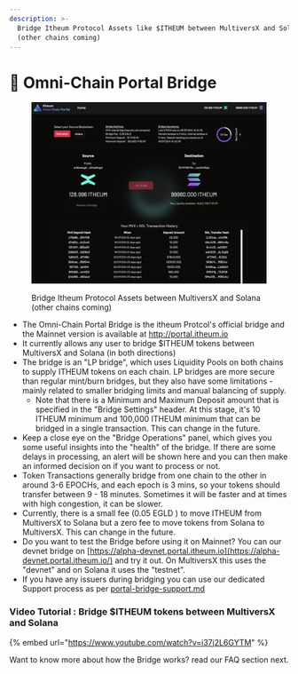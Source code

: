 ```yaml
---
description: >-
  Bridge Itheum Protocol Assets like $ITHEUM between MultiversX and Solana
  (other chains coming)
---
```


# 🌉 Omni-Chain Portal Bridge

<figure><img src="../../.gitbook/assets/image (3).png" alt=""><figcaption><p>Bridge Itheum Protocol Assets between MultiversX and Solana (other chains coming)</p></figcaption></figure>

* The Omni-Chain Portal Bridge is the itheum Protcol's official bridge and the Mainnet version is available at [http://portal.itheum.io ](https://portal.itheum.io/)
* It currently allows any user to bridge $ITHEUM tokens between MultiversX and Solana (in both directions)
* The bridge is an "LP bridge", which uses Liquidity Pools on both chains to supply ITHEUM tokens on each chain. LP bridges are more secure than regular mint/burn bridges, but they also have some limitations - mainly related to smaller bridging limits and manual balancing of supply.
  * Note that there is a Minimum and Maximum Deposit amount that is specified in the "Bridge Settings" header. At this stage, it's 10 ITHEUM minimum and 100,000 ITHEUM minimum that can be bridged in a single transaction. This can change in the future.
* Keep a close eye on the "Bridge Operations" panel, which gives you some useful insights into the "health" of the bridge. If there are some delays in processing, an alert will be shown here and you can then make an informed decision on if you want to process or not.
* Token Transactions generally bridge from one chain to the other in around 3-6 EPOCHs, and each epoch is 3 mins, so your tokens should transfer between 9 - 18 minutes. Sometimes it will be faster and at times with high congestion, it can be slower.&#x20;
* Currently, there is a small fee (0.05 EGLD ) to move ITHEUM from MultiversX to Solana but a zero fee to move tokens from Solana to MultiversX. This can change in the future.
* Do you want to test the Bridge before using it on Mainnet? You can our devnet bridge on [https://alpha-devnet.portal.itheum.io](https://alpha-devnet.portal.itheum.io/) and try it out. On MultiversX this uses the "devnet" and on Solana it uses the "testnet".&#x20;
* If you have any issuers during bridging you can use our dedicated Support process as per [portal-bridge-support.md](../../developers/tech-support-discord/portal-bridge-support.md "mention")



### Video Tutorial : Bridge $ITHEUM tokens between MultiversX and Solana

{% embed url="https://www.youtube.com/watch?v=i37j2L6GYTM" %}





Want to know more about how the Bridge works? read our FAQ section next.
